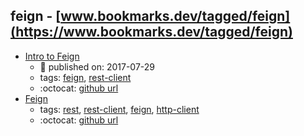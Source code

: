 feign - [www.bookmarks.dev/tagged/feign](https://www.bookmarks.dev/tagged/feign)
---
* [Intro to Feign](https://www.baeldung.com/intro-to-feign)
    * :calendar: published on: 2017-07-29
    * tags: [feign](../tags/feign.md), [rest-client](../tags/rest-client.md)
    * :octocat: [github url](https://github.com/eugenp/tutorials/tree/master/feign)
* [Feign](https://github.com/OpenFeign/feign)
    * tags: [rest](../tags/rest.md), [rest-client](../tags/rest-client.md), [feign](../tags/feign.md), [http-client](../tags/http-client.md)
    * :octocat: [github url](https://github.com/OpenFeign/feign)
